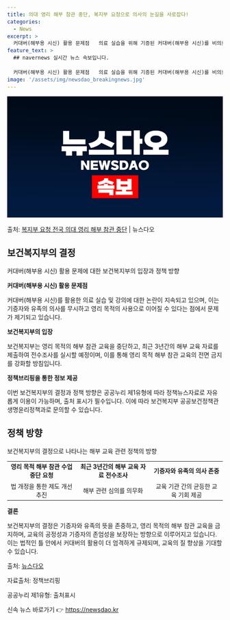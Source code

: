 ```yaml
---
title: 의대 영리 해부 참관 중단, 복지부 요청으로 의사의 눈길을 사로잡다!
categories:
  - News
excerpt: >
  커대버(해부용 시신) 활용 문제점   의료 실습을 위해 기증된 커대버(해부용 시신)를 비의료인의 강의에 활용…
feature_text: >
  ## navernews 실시간 뉴스 속보입니다.

  커대버(해부용 시신) 활용 문제점   의료 실습을 위해 기증된 커대버(해부용 시신)를 비의료인의 강의에 활용…
image: '/assets/img/newsdao_breakingnews.jpg'
---
```


![뉴스다오 속보](/assets/img/newsdao_breakingnews.jpg)

<p>출처: <a href="https://newsdao.kr/4278" rel="dofollow">복지부 요청 전국 의대 영리 해부 참관 중단</a> | 뉴스다오</p>

<h2 data-ke-size="size26">보건복지부의 결정</h2>
<p data-ke-size="size16">커대버(해부용 시신) 활용 문제에 대한 보건복지부의 입장과 정책 방향</p>

<p data-ke-size="size16"><b>커대버(해부용 시신) 활용 문제점</b><p>
커대버(해부용 시신)를 활용한 의료 실습 및 강의에 대한 논란이 지속되고 있으며, 이는 기증자와 유족의 의사를 무시하고 영리 목적의 사용으로 이어질 수 있다는 점에서 문제가 제기되고 있습니다.

<p data-ke-size="size16"><b>보건복지부의 입장</b></p>
보건복지부는 영리 목적의 해부 참관 교육을 중단하고, 최근 3년간의 해부 교육 자료를 제출하여 전수조사를 실시할 예정이며, 이를 통해 영리 목적 해부 참관 교육의 전면 금지를 강화할 방침입니다.

<p data-ke-size="size16"><b>정책브리핑을 통한 정보 제공</b></p>
이번 보건복지부의 결정과 정책 방향은 공공누리 제1유형에 따라 정책뉴스자료로 자유롭게 이용이 가능하며, 출처 표시가 필수입니다. 이에 따라 보건복지부 공공보건정책관 생명윤리정책과로 문의할 수 있습니다.

<h2 data-ke-size="size26">정책 방향</h2>
<p data-ke-size="size16">보건복지부의 결정으로 나타나는 해부 교육 관련 정책의 방향</p>

<table>
  <tr>
    <td style="text-align: center; height: 17px;"><b>영리 목적 해부 참관 수업 중단 요청</b></td>
    <td style="text-align: center; height: 17px;"><b>최근 3년간의 해부 교육 자료 전수조사</b></td>
    <td style="text-align: center; height: 17px;"><b>기증자와 유족의 의사 존중</b></td>
  </tr>
  <tr>
    <td style="text-align: center; height: 17px;">법 개정을 통한 제도 개선 추진</td>
    <td style="text-align: center; height: 17px;">해부 관련 심의를 의무화</td>
    <td style="text-align: center; height: 17px;">교육 기관 간의 균등한 교육 기회 제공</td>
  </tr>
</table>

<p data-ke-size="size16"><b>결론</b></p>
보건복지부의 결정은 기증자와 유족의 뜻을 존중하고, 영리 목적의 해부 참관 교육을 금지하며, 교육의 공정성과 기증자의 존엄성을 보장하는 방향으로 이루어지고 있습니다. 이는 법적인 틀 안에서 커대버의 활용이 더 엄격하게 규제되며, 교육의 질 향상을 기대할 수 있습니다.

<p data-ke-size="size16">출처: <a href="https://newsdao.kr/4278">뉴스다오</a></p>
<p data-ke-size="size16">자료출처: 정책브리핑</p>
<p data-ke-size="size16">공공누리 제1유형: 출처표시</p> 

신속 뉴스 바로가기 👉 <a href="https://newsdao.kr" rel="dofollow">https://newsdao.kr</a>


